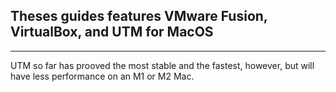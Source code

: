 ## Theses guides features VMware Fusion, VirtualBox, and UTM for MacOS

---

UTM so far has prooved the most stable and the fastest, however, but will have less performance on an M1 or M2 Mac.
